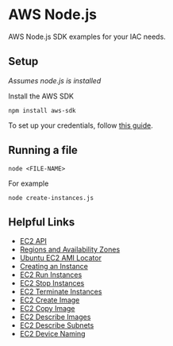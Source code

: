 # AWS Node.js
AWS Node.js SDK examples for your IAC needs.

## Setup
_Assumes node.js is installed_

Install the AWS SDK
```
npm install aws-sdk
```

To set up your credentials, follow [this guide](https://docs.aws.amazon.com/sdk-for-javascript/v2/developer-guide/loading-node-credentials-shared.html).

## Running a file
```
node <FILE-NAME>
```

For example
```
node create-instances.js 
```

## Helpful Links
- [EC2 API](https://docs.aws.amazon.com/AWSJavaScriptSDK/latest/AWS/EC2.html)
- [Regions and Availability Zones](https://docs.aws.amazon.com/AmazonRDS/latest/UserGuide/Concepts.RegionsAndAvailabilityZones.html)
- [Ubuntu EC2 AMI Locator](https://cloud-images.ubuntu.com/locator/ec2/)
- [Creating an Instance](https://docs.aws.amazon.com/sdk-for-javascript/v2/developer-guide/ec2-example-creating-an-instance.html)
- [EC2 Run Instances](https://docs.aws.amazon.com/AWSJavaScriptSDK/latest/AWS/EC2.html#runInstances-property)
- [EC2 Stop Instances](https://docs.aws.amazon.com/AWSJavaScriptSDK/latest/AWS/EC2.html#stopInstances-property)
- [EC2 Terminate Instances](https://docs.aws.amazon.com/AWSJavaScriptSDK/latest/AWS/EC2.html#terminateInstances-property)
- [EC2 Create Image](https://docs.aws.amazon.com/AWSJavaScriptSDK/latest/AWS/EC2.html#createImage-property)
- [EC2 Copy Image](https://docs.aws.amazon.com/AWSJavaScriptSDK/latest/AWS/EC2.html#copyImage-property)
- [EC2 Describe Images](https://docs.aws.amazon.com/AWSJavaScriptSDK/latest/AWS/EC2.html#describeImages-property)
- [EC2 Describe Subnets](https://docs.aws.amazon.com/AWSJavaScriptSDK/latest/AWS/EC2.html#describeSubnets-property)
- [EC2 Device Naming](https://docs.aws.amazon.com/AWSEC2/latest/UserGuide/device_naming.html)
